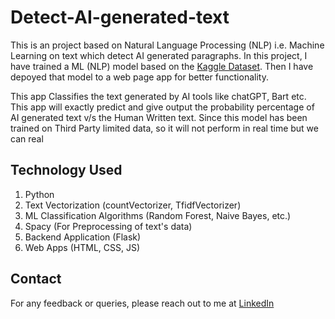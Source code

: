 # Detect-AI-generated-text

This is an project based on Natural Language Processing (NLP) i.e. Machine Learning on text which detect AI generated paragraphs. In this project, I have 
trained a ML (NLP) model based on the [Kaggle Dataset](https://www.kaggle.com/datasets/sunilthite/llm-detect-ai-generated-text-dataset). 
Then I have depoyed that model to a web page app for better functionality. 

This app Classifies the text generated by AI tools like chatGPT, Bart etc. This app will exactly predict and give output the probability percentage of AI generated text
v/s the Human Written text. Since this model has been trained on Third Party limited data, so it will not perform in real time but we can real

## Technology Used
1. Python
2. Text Vectorization (countVectorizer, TfidfVectorizer)
3. ML Classification Algorithms (Random Forest, Naive Bayes, etc.)
4. Spacy (For Preprocessing of text's data)
5. Backend Application (Flask)
6. Web Apps (HTML, CSS, JS)

## Contact
For any feedback or queries, please reach out to me at [LinkedIn](https://www.linkedin.com/in/krishnakumaragrawal/)
